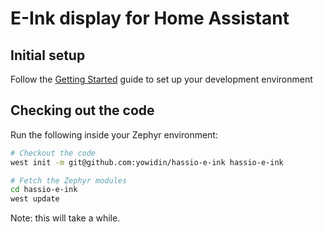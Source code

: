 # E-Ink display for Home Assistant 

## Initial setup

Follow the [Getting Started](https://docs.zephyrproject.org/latest/getting_started/index.html) guide to set up your
development environment

## Checking out the code

Run the following inside your Zephyr environment:

```bash
# Checkout the code
west init -m git@github.com:yowidin/hassio-e-ink hassio-e-ink

# Fetch the Zephyr modules
cd hassio-e-ink
west update
```

Note: this will take a while.
